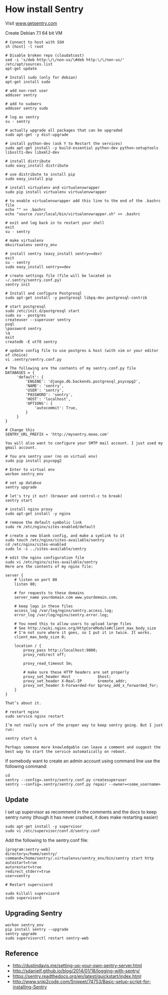 How install Sentry
===
Visit www.getsentry.com

Create Debian 7.1 64 bit VM

    # Connect to host with SSH
    sh [host] -l root

    # Disable broken repo (cloudatcost) 
    sed -i 's/deb http:\/\/non-us/\#deb http:\/\/non-us/' /etc/apt/sources.list
    apt-get update

    # Install sudo (only for debian)
    apt-get install sudo
    
    # add non-root user
    adduser sentry

    # add to sudoers
    adduser sentry sudo

    # log as sentry
    su - sentry

    # actually upgrade all packages that can be upgraded
    sudo apt-get -y dist-upgrade

    # install python-dev (ask Y to Restart the services)
    sudo apt-get install -y build-essential python-dev python-setuptools libxslt1-dev libxml2-dev

    # install distribute
    sudo easy_install distribute

    # use distribute to install pip
    sudo easy_install pip

    # install virtualenv and virtualenvwrapper
    sudo pip install virtualenv virtualenvwrapper

    # to enable virtualenvwrapper add this line to the end of the .bashrc file
    echo "" >> .bashrc
    echo "source /usr/local/bin/virtualenvwrapper.sh" >> .bashrc

    # exit and log back in to restart your shell
    exit
    su - sentry

    # make virtualenv
    mkvirtualenv sentry_env
    
    # install sentry (easy_install sentry==dev)
    exit
    su - sentry
    sudo easy_install sentry==dev

    # create settings file (file will be located in ~/.sentry/sentry.conf.py)
    sentry init
    
    # Install and configure Postgresql 
    sudo apt-get install -y postgresql libpq-dev postgresql-contrib
    
    # start postgresql
    sudo /etc/init.d/postgresql start
    sudo su - postgres
    createuser --superuser sentry
    psql
    \password sentry
    \q
    exit
    createdb -E utf8 sentry

    # update config file to use postgres & host (with vim or your editor of choice)
    vi .sentry/sentry.conf.py
    
    # The following are the contents of my sentry.conf.py file
    DATABASES = {
         'default': {
             'ENGINE': 'django.db.backends.postgresql_psycopg2',
             'NAME': 'sentry',
             'USER': 'sentry',
             'PASSWORD': 'sentry',
             'HOST': 'localhost',
             'OPTIONS': {
                 'autocommit': True,
             }
         }
    }

    # Change this
    SENTRY_URL_PREFIX = 'http://mysentry.mooo.com' 

    You will also want to configure your SMTP mail account. I just used my gmail account.

    # You are sentry user (no on virtual env)
    sudo pip install psycopg2

    # Enter to virtual env
    workon sentry_env

    # set up databse
    sentry upgrade

    # let's try it out! (browser and control-c to break)
    sentry start

    # install nginx proxy
    sudo apt-get install -y nginx

    # remove the default symbolic link
    sudo rm /etc/nginx/sites-enabled/default

    # create a new blank config, and make a symlink to it
    sudo touch /etc/nginx/sites-available/sentry
    cd /etc/nginx/sites-enabled
    sudo ln -s ../sites-available/sentry

    # edit the nginx configuration file
    sudo vi /etc/nginx/sites-available/sentry
    Here are the contents of my nginx file:

    server {
        # listen on port 80
        listen 80;
    
        # for requests to these domains
        server_name yourdomain.com www.yourdomain.com;
    
        # keep logs in these files
        access_log /var/log/nginx/sentry.access.log;
        error_log /var/log/nginx/sentry.error.log;
    
        # You need this to allow users to upload large files
        # See http://wiki.nginx.org/HttpCoreModule#client_max_body_size
        # I'm not sure where it goes, so I put it in twice. It works.
        client_max_body_size 0;

        location / {
            proxy_pass http://localhost:9000;
            proxy_redirect off;
    
            proxy_read_timeout 5m;
    
            # make sure these HTTP headers are set properly
            proxy_set_header Host            $host;
            proxy_set_header X-Real-IP       $remote_addr;
            proxy_set_header X-Forwarded-For $proxy_add_x_forwarded_for;
        }
    }

    That’s about it.

    # restart nginx
    sudo service nginx restart
    
    I’m not really sure of the proper way to keep sentry going. But I just run:

    sentry start &

    Perhaps someone more knowledgable can leave a comment and suggest the
    best way to start the service automatically on reboot.


If somebody want to create an admin account using command line use the following command:

    cd
    sentry --config=.sentry/sentry.conf.py createsuperuser
    sentry --config=.sentry/sentry.conf.py repair --owner=<some_username>

Update
---
I set up supervisor as recommend in the comments and the docs to keep sentry runny (though it has never crashed, it does make restarting easier)

    sudo apt-get install -y supervisor
    sudo vi /etc/supervisor/conf.d/sentry.conf

Add the following to the sentry.conf file:

    [program:sentry-web]
    directory=/home/sentry/
    command=/home/sentry/.virtualenvs/sentry_env/bin/sentry start http
    autostart=true
    autorestart=true
    redirect_stderr=true
    user=sentry
    
    # Restart supervisord

    sudo killall supervisord
    sudo supervisord

Upgrading Sentry
---
    workon sentry_env
    pip install sentry --upgrade
    sentry upgrade
    sudo supervisorctl restart sentry-web
    
Reference
---
* http://dustindavis.me/setting-up-your-own-sentry-server.html
* http://sdanielf.github.io/blog/2014/01/18/logging-with-sentry/
* https://sentry.readthedocs.org/en/latest/quickstart/index.html
* http://www.snip2code.com/Snippet/74753/Basic-setup-script-for-installing-Sentry


